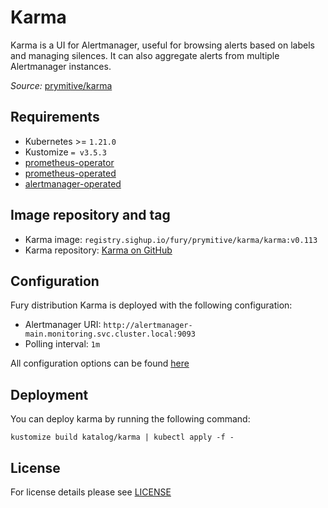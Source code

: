 # Karma

<!-- <KFD-DOCS> -->

Karma is a UI for Alertmanager, useful for browsing alerts based on labels and managing silences.
It can also aggregate alerts from multiple Alertmanager instances.

*Source:* [prymitive/karma][k-gh]

## Requirements

- Kubernetes >= `1.21.0`
- Kustomize `= v3.5.3`
- [prometheus-operator](../prometheus-operator)
- [prometheus-operated](../prometheus-operated)
- [alertmanager-operated](../alertmanager-operated)

## Image repository and tag

- Karma image: `registry.sighup.io/fury/prymitive/karma/karma:v0.113`
- Karma repository: [Karma on GitHub][k-gh]

## Configuration

Fury distribution Karma is deployed with the following
configuration:

- Alertmanager URI: `http://alertmanager-main.monitoring.svc.cluster.local:9093`
- Polling interval: `1m`

All configuration options can be found [here](https://github.com/prymitive/karma/blob/v0.113/docs/CONFIGURATION.md)

## Deployment

You can deploy karma by running the following command:

```shell
kustomize build katalog/karma | kubectl apply -f -
```

<!-- Links -->

[k-gh]: https://github.com/prymitive/karma

<!-- </KFD-DOCS> -->

## License

For license details please see [LICENSE](../../LICENSE)
